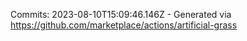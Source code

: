 Commits: 2023-08-10T15:09:46.146Z - Generated via https://github.com/marketplace/actions/artificial-grass
<br>
